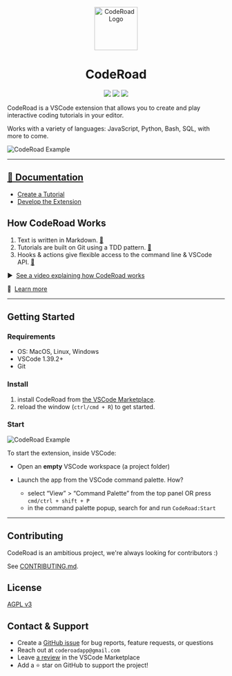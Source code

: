 <p align="center">
  <a href="https://coderoad.github.io/">
    <img alt="CodeRoad Logo" src="https://user-images.githubusercontent.com/9423525/89562564-26b4f780-d7e8-11ea-9eb0-3109b0e55d3b.png" width="100" />
  </a>
</p>
<h1 align="center">
CodeRoad
</h1>

<p align="center">
  <a href="https://marketplace.visualstudio.com/items?itemName=CodeRoad.coderoad" alt="Version"><img src="https://vsmarketplacebadge.apphb.com/version/Coderoad.coderoad.svg" /></a>
  <a href="https://marketplace.visualstudio.com/items?itemName=CodeRoad.coderoad" alt="Installs"><img src="https://vsmarketplacebadge.apphb.com/installs/Coderoad.coderoad.svg" /></a>
   <a href="https://marketplace.visualstudio.com/items?itemName=CodeRoad.coderoad" alt="Downloads"><img src="https://vsmarketplacebadge.apphb.com/downloads/Coderoad.coderoad.svg" /></a>
</p>

CodeRoad is a VSCode extension that allows you to create and play interactive coding tutorials in your editor.

Works with a variety of languages: JavaScript, Python, Bash, SQL, with more to come.

![CodeRoad Example](https://github.com/coderoad/coderoad-vscode/raw/master/./docs/static/gif/coderoad-example.gif)

---

## [📖 Documentation](https://coderoad.github.io/docs/overview)

- [Create a Tutorial](https://coderoad.github.io/docs/build-tutorial)
- [Develop the Extension](https://coderoad.github.io/docs/development)

## How CodeRoad Works

1. Text is written in Markdown. [🔗](https://github.com/coderoad/fcc-learn-npm/blob/master/TUTORIAL.md)
2. Tutorials are built on Git using a TDD pattern. [🔗](https://github.com/coderoad/fcc-learn-npm/commits/v0.4.2)
3. Hooks & actions give flexible access to the command line & VSCode API. [📖](https://coderoad.github.io/docs/hooks-actions/)

▶️ &nbsp;[See a video explaining how CodeRoad works](http://www.youtube.com/watch?v=htrbKlgAvuE 'How CodeRoad Works')

📖 &nbsp;[Learn more](https://coderoad.github.io/docs/how-coderoad-works)

---

## Getting Started

### Requirements

- OS: MacOS, Linux, Windows
- VSCode 1.39.2+
- Git

### Install

1. install CodeRoad from [the VSCode Marketplace](https://marketplace.visualstudio.com/items?itemName=CodeRoad.coderoad).
2. reload the window (`ctrl/cmd + R`) to get started.

### Start

![CodeRoad Example](https://github.com/coderoad/coderoad-vscode/raw/master/./docs/static/gif/launch-coderoad.gif)

To start the extension, inside VSCode:

- Open an **empty** VSCode workspace (a project folder)
- Launch the app from the VSCode command palette. How?

  - select “View” > “Command Palette” from the top panel OR press `cmd/ctrl + shift + P`
  - in the command palette popup, search for and run `CodeRoad:Start`

---

## Contributing

CodeRoad is an ambitious project, we're always looking for contributors :)

See [CONTRIBUTING.md](https://github.com/coderoad/coderoad-vscode/blob/master/./CONTRIBUTING.md).

## License

[AGPL v3](https://github.com/coderoad/coderoad-vscode/blob/master/./LICENSE.md)

## Contact & Support

- Create a [GitHub issue](https://github.com/coderoad/coderoad-vscode/issues/new/choose) for bug reports, feature requests, or questions
- Reach out at `coderoadapp@gmail.com`
- Leave [a review](https://marketplace.visualstudio.com/items?itemName=CodeRoad.coderoad&ssr=false#review-details) in the VSCode Marketplace
- Add a ⭐️ star on GitHub to support the project!
